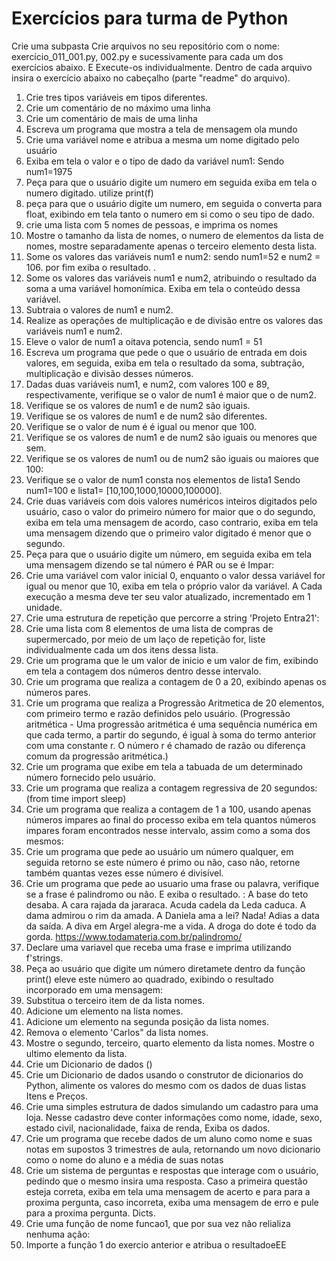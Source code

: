 # Exercícios para turma de Python

Crie uma subpasta
Crie arquivos no seu repositório com o nome: exercício_011_001.py, 002.py e sucessivamente para cada um dos exercícios abaixo. E Execute-os individualmente. Dentro de cada arquivo insira o exercício abaixo no cabeçalho (parte "readme" do arquivo).

1. Crie tres tipos variáveis em tipos diferentes.
2. Crie um comentário de no máximo uma linha
3. Crie um comentário de mais de uma linha
4. Escreva um programa que mostra a tela de mensagem ola mundo
5. Crie uma variável nome e atribua a mesma um nome digitado pelo usuário
6. Exiba em tela o valor e o tipo de dado da variável num1: Sendo num1=1975
7. Peça para que o usuário digite um numero em seguida exiba em tela o numero digitado. utilize print(f)
8. peça para que o usuário digite um numero, em seguida o converta para float, exibindo em tela tanto o numero em si como o seu tipo de dado.
9. crie uma lista com 5 nomes de pessoas, e imprima os nomes
10. Mostre o tamanho da lista de nomes, o numero de elementos da lista de nomes, mostre separadamente apenas o terceiro elemento desta lista.
11. Some os valores das variáveis num1 e num2: sendo num1=52 e num2 = 106. por fim exiba o resultado. .
12. Some os valores das variáveis num1 e num2, atribuindo o resultado da soma a uma variável homonímica. Exiba em tela o conteúdo dessa variável.
13. Subtraia o valores de num1 e num2.
14. Realize as operações de multiplicação e de divisão entre os valores das variáveis num1 e num2.
15. Eleve o valor de num1 a oitava potencia, sendo num1 = 51
16. Escreva um programa que pede o que o usuário de entrada em dois valores, em seguida, exiba em tela o resultado da soma, subtração, multiplicação e divisão desses números.
17. Dadas duas variáveis num1, e num2, com valores 100 e 89, respectivamente, verifique se o valor de num1 é maior que o de num2.
18. Verifique se os valores de num1 e de num2 são iguais.
19. Verifique se os valores de num1 e de num2 são diferentes.
20. Verifique se o valor de num é é igual ou menor que 100.
21. Verifique se os valores de num1 e de num2 são iguais ou menores que sem.
22. Verifique se os valores de num1 ou de num2 são iguais ou maiores que 100:
23. Verifique se o valor de num1 consta nos elementos de lista1 Sendo num1=100 e lista1= [10,100,1000,10000,100000].
24. Crie duas variáveis com dois valores numéricos inteiros digitados pelo usuário, caso o valor do primeiro número for maior que o do segundo, exiba em tela uma mensagem de acordo, caso contrario, exiba em tela uma mensagem dizendo que o primeiro valor digitado é menor que o segundo.
25. Peça para que o usuário digite um número, em seguida exiba em tela uma mensagem dizendo se tal número é PAR ou se é Impar:
26. Crie uma variável com valor inicial 0, enquanto o valor dessa variável for igual ou menor que 10, exiba em tela o próprio valor da variável. A Cada execução a mesma deve ter seu valor atualizado, incrementado em 1 unidade.
27. Crie uma estrutura de repetição que percorre a string 'Projeto Entra21':
28. Crie uma lista com 8 elementos de uma lista de compras de supermercado, por meio de um laço de repetição for, liste individualmente cada um dos itens dessa lista.
29. Crie um programa que le um valor de inicio e um valor de fim, exibindo em tela a contagem dos números dentro desse intervalo.
30. Crie um programa que realiza a contagem de 0 a 20, exibindo apenas os números pares.
31. Crie um programa que realiza a Progressão Aritmetica de 20 elementos, com primeiro termo e razão definidos pelo usuário.  (Progressão aritmética - Uma progressão aritmética é uma sequência numérica em que cada termo, a partir do segundo, é igual à soma do termo anterior com uma constante r. O número r é chamado de razão ou diferença comum da progressão aritmética.)
32. Crie um programa que exibe em tela a tabuada de um determinado número fornecido pelo usuário.
33. Crie um programa que realiza a contagem regressiva de 20 segundos: (from time import sleep)
34. Crie um programa que realiza a contagem de 1 a 100, usando apenas números impares ao final do processo exiba em tela quantos números impares foram encontrados nesse intervalo, assim como a soma dos mesmos:
35. Crie um programa que pede ao usuário um número qualquer, em seguida retorno se este número é primo ou não, caso não, retorne também quantas vezes esse número é divisível. 
36. Crie um programa que pede ao usuario uma frase ou palavra, verifique se a frase é palindromo ou não. E exiba o resultado. : A base do teto desaba. A cara rajada da jararaca. Acuda cadela da Leda caduca. A dama admirou o rim da amada. A Daniela ama a lei? Nada! Adias a data da saída. A diva em Argel alegra-me a vida. A droga do dote é todo da gorda. https://www.todamateria.com.br/palindromo/
37. Declare uma variavel que receba uma frase e imprima utilizando f'strings. 
38. Peça ao usuário que digite um número diretamete dentro da função print() eleve este número ao quadrado, exibindo o resultado incorporado em uma mensagem: 
39. Substitua o terceiro item de da lista nomes. 
40. Adicione um elemento na lista nomes. 
41. Adicione um elemento na segunda posição da lista nomes. 
42. Remova o elemento 'Carlos" da lista nomes. 
43. Mostre o segundo, terceiro, quarto elemento da lista nomes. Mostre o ultimo elemento da lista. 
44. Crie um Dicionario de dados ()
45. Crie um Dicionario de dados usando o construtor de dicionarios do Python, alimente os valores do mesmo com os dados de duas listas Itens e Preços. 
46. Crie uma simples estrutura de dados simulando um cadastro para uma loja. Nesse cadastro deve conter informações como nome, idade, sexo, estado civil, nacionalidade, faixa de renda, Exiba os dados. 
47. Crie um programa que recebe dados de um aluno como nome e suas notas em supostos 3 trimestres de aula, retornando um novo dicionario como o nome do aluno e a média de suas notas
48. Crie um sistema de perguntas e respostas que interage com o usuário, pedindo que o mesmo insira uma resposta. Caso a primeira questão esteja correta, exiba em tela uma mensagem de acerto e para para a proxima pergunta, caso incorreta, exiba uma mensagem de erro e pule para a proxima pergunta. Dicts. 
49. Crie uma função de nome funcao1, que por sua vez não relializa nenhuma ação:
50. Importe a função 1 do exercio anterior e atribua o resultadoeEE